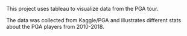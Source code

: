 This project uses tableau to visualize data from the PGA tour. 

The data was collected from Kaggle/PGA and illustrates different stats about the PGA players from 2010-2018.

